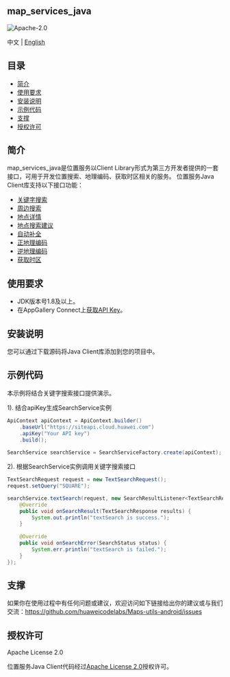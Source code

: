 ## map_services_java

![Apache-2.0](https://img.shields.io/badge/license-Apache-blue)

中文 | [English](https://github.com/huaweicodelabs/Maps-utils-android/blob/master/README.md)

## 目录

* [简介](#简介)
* [使用要求](#使用要求)
* [安装说明](#安装说明)
* [示例代码](#示例代码)
* [支撑](#支撑)
* [授权许可](#授权许可)

## 简介

map_services_java是位置服务以Client Library形式为第三方开发者提供的一套接口，可用于开发位置搜索、地理编码、获取时区相关的服务。
位置服务Java Client库支持以下接口功能：

- [关键字搜索](https://developer.huawei.com/consumer/cn/doc/development/HMSCore-References-V5/webapi-keyword-search-0000001050161916-V5)
- [周边搜索](https://developer.huawei.com/consumer/cn/doc/development/HMSCore-References-V5/webapi-nearby-search-0000001050163873-V5)
- [地点详情](https://developer.huawei.com/consumer/cn/doc/development/HMSCore-References-V5/webapi-detail-search-0000001050161918-V5)
- [地点搜索建议](https://developer.huawei.com/consumer/cn/doc/development/HMSCore-References-V5/webapi-query-suggestion-0000001050161966-V5)
- [自动补全](https://developer.huawei.com/consumer/cn/doc/development/HMSCore-References-V5/autocomplete-0000001052250492-V5)
- [正地理编码](https://developer.huawei.com/consumer/cn/doc/development/HMSCore-References-V5/webapi-forward-geo-0000001050163921-V5)
- [逆地理编码](https://developer.huawei.com/consumer/cn/doc/development/HMSCore-References-V5/webapi-reverse-geo-0000001050161968-V5)
- [获取时区](https://developer.huawei.com/consumer/cn/doc/development/HMSCore-References-V5/webapi-time-zone-0000001050161920-V5)

## 使用要求

- JDK版本号1.8及以上。
- 在AppGallery Connect上[获取API Key](https://developer.huawei.com/consumer/cn/doc/development/HMSCore-Guides-V5/client-library-0000001104033088-V5#ZH-CN_TOPIC_0000001104033088__section527610250284)。


## 安装说明
您可以通过下载源码将Java Client库添加到您的项目中。

## 示例代码

本示例将结合关键字搜索接口提供演示。

1). 结合apiKey生成SearchService实例
```java
ApiContext apiContext = ApiContext.builder()
    .baseUrl("https://siteapi.cloud.huawei.com")
    .apiKey("Your API key")
    .build();
	
SearchService searchService = SearchServiceFactory.create(apiContext);
```

2). 根据SearchService实例调用关键字搜索接口
```java
TextSearchRequest request = new TextSearchRequest();
request.setQuery("SQUARE");

searchService.textSearch(request, new SearchResultListener<TextSearchResponse>() {
    @Override
    public void onSearchResult(TextSearchResponse results) {
        System.out.println("textSearch is success.");
    }
    
    @Override
    public void onSearchError(SearchStatus status) {
        System.err.println("textSearch is failed.");
    }
});
```

## 支撑

如果你在使用过程中有任何问题或建议，欢迎访问如下链接给出你的建议或与我们交流：https://github.com/huaweicodelabs/Maps-utils-android/issues

## 授权许可

Apache License 2.0

位置服务Java Client代码经过[Apache License 2.0](https://www.apache.org/licenses/LICENSE-2.0.html)授权许可。
